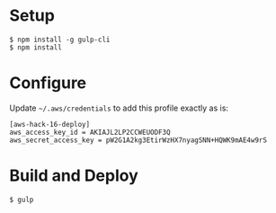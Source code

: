 # Setup

    $ npm install -g gulp-cli
    $ npm install
    
# Configure

Update ```~/.aws/credentials``` to add this profile exactly as is:
    
    [aws-hack-16-deploy]
    aws_access_key_id = AKIAJL2LP2CCWEUODF3Q
    aws_secret_access_key = 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
    
# Build and Deploy

    $ gulp
